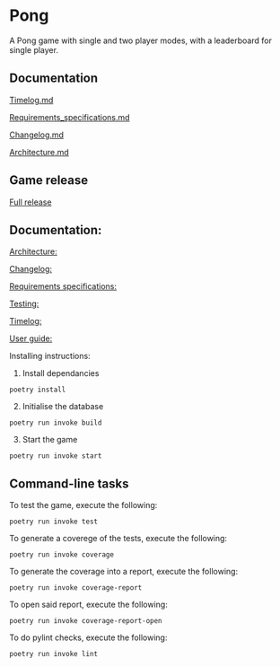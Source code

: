 # Pong

A Pong game with single and two player modes, with a leaderboard for single player.

## Documentation

[Timelog.md](https://github.com/IsmailTadji/ot-harjoitustyo/blob/master/Pong/documentation/timelog.md)

[Requirements_specifications.md](https://github.com/IsmailTadji/ot-harjoitustyo/blob/master/Pong/documentation/requirements_specifcations.md)

[Changelog.md](https://github.com/IsmailTadji/ot-harjoitustyo/blob/master/Pong/documentation/changelog.md)

[Architecture.md](https://github.com/IsmailTadji/ot-harjoitustyo/blob/master/Pong/documentation/architecture.md)

## Game release

[Full release](https://github.com/IsmailTadji/ot-harjoitustyo/releases/tag/Viikko5)

## Documentation:

[Architecture:](https://github.com/IsmailTadji/ot-harjoitustyo/blob/master/Pong/documentation/architecture.md)

[Changelog:](https://github.com/IsmailTadji/ot-harjoitustyo/blob/master/Pong/documentation/changelog.md)

[Requirements specifications:](https://github.com/IsmailTadji/ot-harjoitustyo/blob/master/Pong/documentation/requirements_specifications.md)

[Testing:](https://github.com/IsmailTadji/ot-harjoitustyo/blob/master/Pong/documentation/testing.md)

[Timelog:](https://github.com/IsmailTadji/ot-harjoitustyo/blob/master/Pong/documentation/timelog.md)

[User guide:](https://github.com/IsmailTadji/ot-harjoitustyo/blob/master/Pong/documentation/user_guide.md)

Installing instructions:



1. Install dependancies
```
poetry install
```

2. Initialise the database
```
poetry run invoke build
```

3. Start the game
```
poetry run invoke start
```

## Command-line tasks

To test the game, execute the following:
```
poetry run invoke test
```

To generate a coverege of the tests, execute the following:
```
poetry run invoke coverage
```

To generate the coverage into a report, execute the following:
``` 
poetry run invoke coverage-report
```

To open said report, execute the following:
```
poetry run invoke coverage-report-open
```

To do pylint checks, execute the following:
```
poetry run invoke lint
```

